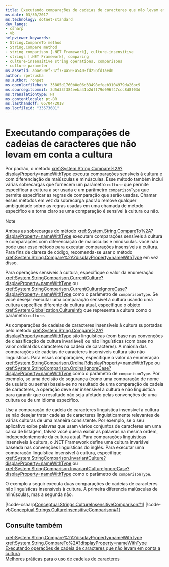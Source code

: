 ```yaml
---
title: Executando comparações de cadeias de caracteres que não levam em conta a cultura
ms.date: 03/30/2017
ms.technology: dotnet-standard
dev_langs:
- csharp
- vb
helpviewer_keywords:
- String.CompareTo method
- String.Compare method
- string comparison [.NET Framework], culture-insensitive
- strings [.NET Framework], comparing
- culture-insensitive string operations, comparisons
- culture parameter
ms.assetid: abae50ef-32f7-4a50-a540-fd256fd1aed0
author: rpetrusha
ms.author: ronpet
ms.openlocfilehash: 35805d1760b0e06d33498efeeb3104979da26bc9
ms.sourcegitcommit: 3d5d33f384eeba41b2dff79d096f47ccc8d8f03d
ms.translationtype: HT
ms.contentlocale: pt-BR
ms.lasthandoff: 05/04/2018
ms.locfileid: "33573601"
---
```

# <a name="performing-culture-insensitive-string-comparisons"></a>Executando comparações de cadeias de caracteres que não levam em conta a cultura
Por padrão, o método <xref:System.String.Compare%2A?displayProperty=nameWithType> executa comparações sensíveis à cultura e com diferenciação de maiúsculas e minúsculas. Esse método também inclui várias sobrecargas que fornecem um parâmetro `culture` que permite especificar a cultura a ser usada e um parâmetro `comparisonType` que permite especificar as regras de comparação que serão usadas. Chamar esses métodos em vez da sobrecarga padrão remove qualquer ambiguidade sobre as regras usadas em uma chamada de método específico e a torna claro se uma comparação é sensível à cultura ou não.  
  
> [!NOTE]
>  Ambas as sobrecargas do método <xref:System.String.CompareTo%2A?displayProperty=nameWithType> executam comparações sensíveis à cultura e comparações com diferenciação de maiúsculas e minúsculas. você não pode usar esse método para executar comparações insensíveis à cultura. Para fins de clareza de código, recomenda-se usar o método <xref:System.String.Compare%2A?displayProperty=nameWithType> em vez disso.  
  
 Para operações sensíveis à cultura, especifique o valor da enumeração <xref:System.StringComparison.CurrentCulture?displayProperty=nameWithType> ou <xref:System.StringComparison.CurrentCultureIgnoreCase?displayProperty=nameWithType> como o parâmetro de `comparisonType`. Se você desejar executar uma comparação sensível à cultura usando uma cultura específica diferente da cultura atual, especifique o objeto <xref:System.Globalization.CultureInfo> que representa a cultura como o parâmetro `culture`.  
  
 As comparações de cadeias de caracteres insensíveis à cultura suportadas pelo método <xref:System.String.Compare%2A?displayProperty=nameWithType> são linguísticas (com base nas convenções de classificação de cultura invariável) ou não linguísticas (com base no valor ordinal dos caracteres na cadeia de caracteres). A maioria das comparações de cadeias de caracteres insensíveis cultura são não linguísticas. Para essas comparações, especifique o valor da enumeração <xref:System.StringComparison.Ordinal?displayProperty=nameWithType> ou <xref:System.StringComparison.OrdinalIgnoreCase?displayProperty=nameWithType> como o parâmetro de `comparisonType`. Por exemplo, se uma decisão de segurança (como uma comparação de nome de usuário ou senha) baseia-se no resultado de uma comparação de cadeia de caracteres, a operação deve ser insensível à cultura e não linguística para garantir que o resultado não seja afetado pelas convenções de uma cultura ou de um idioma específico.  
  
 Use a comparação de cadeia de caracteres linguística insensível à cultura se não desejar tratar cadeias de caracteres linguisticamente relevantes de várias culturas de uma maneira consistente. Por exemplo, se o seu aplicativo exibe palavras que usam vários conjuntos de caracteres em uma caixa de listagem, talvez você queira exibir as palavras na mesma ordem, independentemente da cultura atual. Para comparações linguísticas insensíveis à cultura, o .NET Framework define uma cultura invariável baseada nas convenções linguísticas do inglês. Para executar uma comparação linguística insensível à cultura, especifique <xref:System.StringComparison.InvariantCulture?displayProperty=nameWithType> ou <xref:System.StringComparison.InvariantCultureIgnoreCase?displayProperty=nameWithType> como o parâmetro de `comparisonType`.  
  
 O exemplo a seguir executa duas comparações de cadeias de caracteres não linguísticas insensíveis à cultura. A primeira diferencia maiúsculas de minúsculas, mas a segunda não.  
  
 [!code-csharp[Conceptual.Strings.CultureInsensitiveComparison#1](../../../samples/snippets/csharp/VS_Snippets_CLR/conceptual.strings.cultureinsensitivecomparison/cs/cultureinsensitive1.cs#1)]
 [!code-vb[Conceptual.Strings.CultureInsensitiveComparison#1](../../../samples/snippets/visualbasic/VS_Snippets_CLR/conceptual.strings.cultureinsensitivecomparison/vb/cultureinsensitive1.vb#1)]  
  
## <a name="see-also"></a>Consulte também  
 <xref:System.String.Compare%2A?displayProperty=nameWithType>  
 <xref:System.String.CompareTo%2A?displayProperty=nameWithType>  
 [Executando operações de cadeia de caracteres que não levam em conta a cultura](../../../docs/standard/globalization-localization/performing-culture-insensitive-string-operations.md)  
 [Melhores práticas para o uso de cadeias de caracteres](../../../docs/standard/base-types/best-practices-strings.md)
